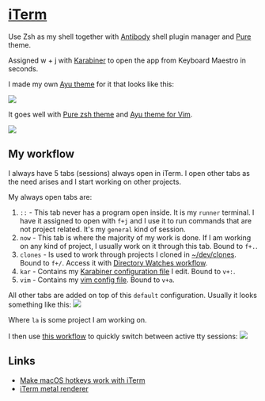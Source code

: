 # [iTerm](https://www.iterm2.com/)
Use Zsh as my shell together with [Antibody](https://github.com/getantibody/antibody) shell plugin manager and [Pure](https://github.com/sindresorhus/pure) theme.

Assigned w + j with [Karabiner](karabiner/karabiner.md) to open the app from Keyboard Maestro in seconds.

I made my own [Ayu theme](https://github.com/nikitavoloboev/my-mac-os/tree/master/iterm#readme) for it that looks like this:

![](https://i.imgur.com/zHUb7nT.png)

It goes well with [Pure zsh theme](https://github.com/sindresorhus/pure) and [Ayu theme for Vim](https://github.com/ayu-theme/ayu-vim).

![](https://i.imgur.com/m6CK29L.png)

## My workflow
I always have 5 tabs (sessions) always open in iTerm. I open other tabs as the need arises and I start working on other projects.

My always open tabs are:
1. `::` - This tab never has a program open inside. It is my `runner` terminal. I have it assigned to open with `f+j` and I use it to run commands that are not project related. It's my `general` kind of session.
2. `now` - This tab is where the majority of my work is done. If I am working on any kind of project, I usually work on it through this tab. Bound to `f+.`.
3. `clones` - Is used to work through projects I cloned in [~/dev/clones](../../unix/my-file-system.md). Bound to `f+/`. Access it with [Directory Watches workflow](https://github.com/nikitavoloboev/small-workflows/blob/master/augmentations/Directory%20watches.alfredworkflow?raw=true).
5. `kar` - Contains my [Karabiner configuration file](https://github.com/nikitavoloboev/dotfiles/blob/master/karabiner/private.xml) I edit. Bound to `v+:`.
6. `vim` - Contains my [vim config file](https://github.com/nikitavoloboev/dotfiles/blob/master/nvim/init.vim). Bound to `v+a`.

All other tabs are added on top of this `default` configuration. Usually it looks something like this:
![](https://i.imgur.com/fM9yCCX.png)

Where `la` is some project I am working on.

I then use [this workflow](https://github.com/isometry/alfred-tty) to quickly switch between active tty sessions:
![](https://i.imgur.com/ajkJAED.png)

## Links
- [Make macOS hotkeys work with iTerm](https://stackoverflow.com/questions/6205157/iterm-2-how-to-set-keyboard-shortcuts-to-jump-to-beginning-end-of-line/29403520#29403520)
- [iTerm metal renderer](https://gitlab.com/gnachman/iterm2/wikis/Metal-Renderer)